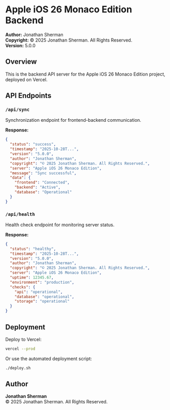 # Apple iOS 26 Monaco Edition Backend

**Author:** Jonathan Sherman  
**Copyright:** © 2025 Jonathan Sherman. All Rights Reserved.  
**Version:** 5.0.0

## Overview

This is the backend API server for the Apple iOS 26 Monaco Edition project, deployed on Vercel.

## API Endpoints

### `/api/sync`
Synchronization endpoint for frontend-backend communication.

**Response:**
```json
{
  "status": "success",
  "timestamp": "2025-10-28T...",
  "version": "5.0.0",
  "author": "Jonathan Sherman",
  "copyright": "© 2025 Jonathan Sherman. All Rights Reserved.",
  "server": "Apple iOS 26 Monaco Edition",
  "message": "Sync successful",
  "data": {
    "frontend": "Connected",
    "backend": "Active",
    "database": "Operational"
  }
}
```

### `/api/health`
Health check endpoint for monitoring server status.

**Response:**
```json
{
  "status": "healthy",
  "timestamp": "2025-10-28T...",
  "version": "5.0.0",
  "author": "Jonathan Sherman",
  "copyright": "© 2025 Jonathan Sherman. All Rights Reserved.",
  "server": "Apple iOS 26 Monaco Edition",
  "uptime": 12345.67,
  "environment": "production",
  "checks": {
    "api": "operational",
    "database": "operational",
    "storage": "operational"
  }
}
```

## Deployment

Deploy to Vercel:
```bash
vercel --prod
```

Or use the automated deployment script:
```bash
./deploy.sh
```

## Author

**Jonathan Sherman**  
© 2025 Jonathan Sherman. All Rights Reserved.
